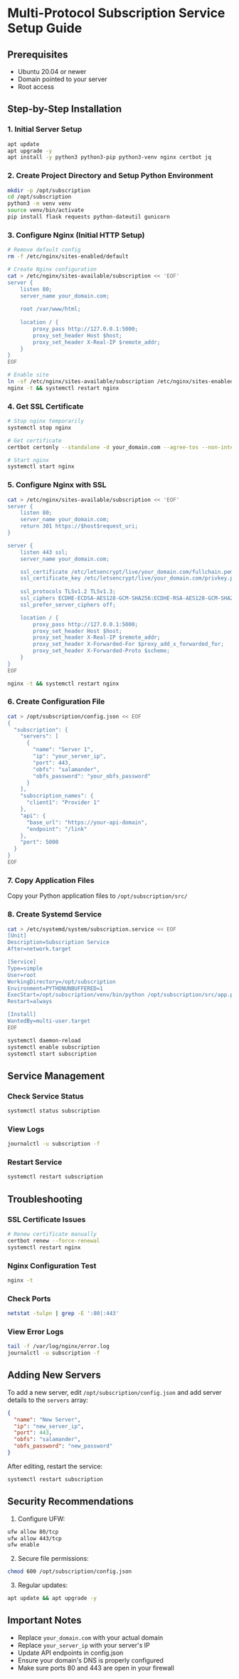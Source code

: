 # Multi-Protocol Subscription Service Setup Guide

## Prerequisites
- Ubuntu 20.04 or newer
- Domain pointed to your server
- Root access

## Step-by-Step Installation

### 1. Initial Server Setup
```bash
apt update
apt upgrade -y
apt install -y python3 python3-pip python3-venv nginx certbot jq
```

### 2. Create Project Directory and Setup Python Environment
```bash
mkdir -p /opt/subscription
cd /opt/subscription
python3 -m venv venv
source venv/bin/activate
pip install flask requests python-dateutil gunicorn
```

### 3. Configure Nginx (Initial HTTP Setup)
```bash
# Remove default config
rm -f /etc/nginx/sites-enabled/default

# Create Nginx configuration
cat > /etc/nginx/sites-available/subscription << 'EOF'
server {
    listen 80;
    server_name your_domain.com;
    
    root /var/www/html;
    
    location / {
        proxy_pass http://127.0.0.1:5000;
        proxy_set_header Host $host;
        proxy_set_header X-Real-IP $remote_addr;
    }
}
EOF

# Enable site
ln -sf /etc/nginx/sites-available/subscription /etc/nginx/sites-enabled/
nginx -t && systemctl restart nginx
```

### 4. Get SSL Certificate
```bash
# Stop nginx temporarily
systemctl stop nginx

# Get certificate
certbot certonly --standalone -d your_domain.com --agree-tos --non-interactive --email admin@your_domain.com

# Start nginx
systemctl start nginx
```

### 5. Configure Nginx with SSL
```bash
cat > /etc/nginx/sites-available/subscription << 'EOF'
server {
    listen 80;
    server_name your_domain.com;
    return 301 https://$host$request_uri;
}

server {
    listen 443 ssl;
    server_name your_domain.com;

    ssl_certificate /etc/letsencrypt/live/your_domain.com/fullchain.pem;
    ssl_certificate_key /etc/letsencrypt/live/your_domain.com/privkey.pem;
    
    ssl_protocols TLSv1.2 TLSv1.3;
    ssl_ciphers ECDHE-ECDSA-AES128-GCM-SHA256:ECDHE-RSA-AES128-GCM-SHA256:ECDHE-ECDSA-AES256-GCM-SHA384:ECDHE-RSA-AES256-GCM-SHA384;
    ssl_prefer_server_ciphers off;

    location / {
        proxy_pass http://127.0.0.1:5000;
        proxy_set_header Host $host;
        proxy_set_header X-Real-IP $remote_addr;
        proxy_set_header X-Forwarded-For $proxy_add_x_forwarded_for;
        proxy_set_header X-Forwarded-Proto $scheme;
    }
}
EOF

nginx -t && systemctl restart nginx
```

### 6. Create Configuration File
```bash
cat > /opt/subscription/config.json << EOF
{
  "subscription": {
    "servers": [
      {
        "name": "Server 1",
        "ip": "your_server_ip",
        "port": 443,
        "obfs": "salamander",
        "obfs_password": "your_obfs_password"
      }
    ],
    "subscription_names": {
      "client1": "Provider 1"
    },
    "api": {
      "base_url": "https://your-api-domain",
      "endpoint": "/link"
    },
    "port": 5000
  }
}
EOF
```

### 7. Copy Application Files
Copy your Python application files to `/opt/subscription/src/`

### 8. Create Systemd Service
```bash
cat > /etc/systemd/system/subscription.service << EOF
[Unit]
Description=Subscription Service
After=network.target

[Service]
Type=simple
User=root
WorkingDirectory=/opt/subscription
Environment=PYTHONUNBUFFERED=1
ExecStart=/opt/subscription/venv/bin/python /opt/subscription/src/app.py
Restart=always

[Install]
WantedBy=multi-user.target
EOF

systemctl daemon-reload
systemctl enable subscription
systemctl start subscription
```

## Service Management

### Check Service Status
```bash
systemctl status subscription
```

### View Logs
```bash
journalctl -u subscription -f
```

### Restart Service
```bash
systemctl restart subscription
```

## Troubleshooting

### SSL Certificate Issues
```bash
# Renew certificate manually
certbot renew --force-renewal
systemctl restart nginx
```

### Nginx Configuration Test
```bash
nginx -t
```

### Check Ports
```bash
netstat -tulpn | grep -E ':80|:443'
```

### View Error Logs
```bash
tail -f /var/log/nginx/error.log
journalctl -u subscription -f
```

## Adding New Servers

To add a new server, edit `/opt/subscription/config.json` and add server details to the `servers` array:
```json
{
  "name": "New Server",
  "ip": "new_server_ip",
  "port": 443,
  "obfs": "salamander",
  "obfs_password": "new_password"
}
```

After editing, restart the service:
```bash
systemctl restart subscription
```

## Security Recommendations

1. Configure UFW:
```bash
ufw allow 80/tcp
ufw allow 443/tcp
ufw enable
```

2. Secure file permissions:
```bash
chmod 600 /opt/subscription/config.json
```

3. Regular updates:
```bash
apt update && apt upgrade -y
```

## Important Notes
- Replace `your_domain.com` with your actual domain
- Replace `your_server_ip` with your server's IP
- Update API endpoints in config.json
- Ensure your domain's DNS is properly configured
- Make sure ports 80 and 443 are open in your firewall

